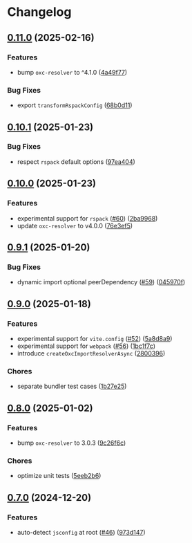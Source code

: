 # Changelog

## [0.11.0](https://github.com/9romise/eslint-import-resolver-oxc/compare/v0.10.1...v0.11.0) (2025-02-16)


### Features

* bump `oxc-resolver` to ^4.1.0 ([4a49f77](https://github.com/9romise/eslint-import-resolver-oxc/commit/4a49f777b699701ac1a7f3d6c745ebe1a561e0e7))


### Bug Fixes

* export `transformRspackConfig` ([68b0d11](https://github.com/9romise/eslint-import-resolver-oxc/commit/68b0d113ad6d912cd8b58643a25b3b0b6a2ae24b))

## [0.10.1](https://github.com/9romise/eslint-import-resolver-oxc/compare/v0.10.0...v0.10.1) (2025-01-23)


### Bug Fixes

* respect `rspack` default options ([97ea404](https://github.com/9romise/eslint-import-resolver-oxc/commit/97ea404518955c584a76aba55277c00a868f453d))

## [0.10.0](https://github.com/9romise/eslint-import-resolver-oxc/compare/v0.9.1...v0.10.0) (2025-01-23)


### Features

* experimental support for `rspack` ([#60](https://github.com/9romise/eslint-import-resolver-oxc/issues/60)) ([2ba9968](https://github.com/9romise/eslint-import-resolver-oxc/commit/2ba9968bdfc24ac5dd7fa0eed09e667989575bac))
* update `oxc-resolver` to v4.0.0 ([76e3ef5](https://github.com/9romise/eslint-import-resolver-oxc/commit/76e3ef5985cf4d165183aa605cbe1af64029771e))

## [0.9.1](https://github.com/9romise/eslint-import-resolver-oxc/compare/v0.9.0...v0.9.1) (2025-01-20)


### Bug Fixes

* dynamic import optional peerDependency ([#59](https://github.com/9romise/eslint-import-resolver-oxc/issues/59)) ([045970f](https://github.com/9romise/eslint-import-resolver-oxc/commit/045970fec7847af70e3284d255782ed7e66d7ac9))

## [0.9.0](https://github.com/9romise/eslint-import-resolver-oxc/compare/v0.8.0...v0.9.0) (2025-01-18)


### Features

* experimental support for `vite.config` ([#52](https://github.com/9romise/eslint-import-resolver-oxc/issues/52)) ([5a8d8a9](https://github.com/9romise/eslint-import-resolver-oxc/commit/5a8d8a9c9aba348efb602eaab000a0bfe53b8d4c))
* experimental support for `webpack` ([#56](https://github.com/9romise/eslint-import-resolver-oxc/issues/56)) ([1bc1f7c](https://github.com/9romise/eslint-import-resolver-oxc/commit/1bc1f7c5a5e16464768dddf7053d0e746a6c0feb))
* introduce `createOxcImportResolverAsync` ([2800396](https://github.com/9romise/eslint-import-resolver-oxc/commit/2800396f033187d46533344bde5348c4d422c9d8))


### Chores

* separate bundler test cases ([1b27e25](https://github.com/9romise/eslint-import-resolver-oxc/commit/1b27e256e8bd0631603c4c53515968129dc6480a))

## [0.8.0](https://github.com/9romise/eslint-import-resolver-oxc/compare/v0.7.0...v0.8.0) (2025-01-02)


### Features

* bump `oxc-resolver` to 3.0.3 ([9c26f6c](https://github.com/9romise/eslint-import-resolver-oxc/commit/9c26f6cab7b4e193494f2c9a027cf1d2baf73ef2))


### Chores

* optimize unit tests ([5eeb2b6](https://github.com/9romise/eslint-import-resolver-oxc/commit/5eeb2b6cd6f5cf64e0a4f6828a1fa13f794a0406))

## [0.7.0](https://github.com/9romise/eslint-import-resolver-oxc/compare/v0.6.0...v0.7.0) (2024-12-20)


### Features

* auto-detect `jsconfig` at root ([#46](https://github.com/9romise/eslint-import-resolver-oxc/issues/46)) ([973d147](https://github.com/9romise/eslint-import-resolver-oxc/commit/973d147436adaa220a99471f67297e87ee3123f3))
